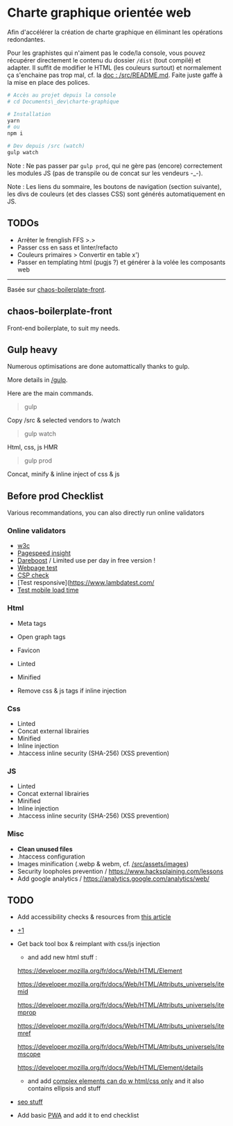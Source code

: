 # Charte graphique orientée web

Afin d'accélérer la création de charte graphique en éliminant les opérations redondantes.

Pour les graphistes qui n'aiment pas le code/la console, vous pouvez récupérer directement le contenu du dossier `/dist` (tout compilé) et adapter. Il suffit de modifier le HTML (les couleurs surtout) et normalement ça s'enchaine pas trop mal, cf. la [doc : /src/README.md](./src/README.md). Faite juste gaffe à la mise en place des polices.

```bash
# Accès au projet depuis la console
# cd Documents\_dev\charte-graphique

# Installation
yarn
# ou
npm i

# Dev depuis /src (watch)
gulp watch
```

Note : Ne pas passer par `gulp prod`, qui ne gère pas (encore) correctement les modules JS (pas de transpile ou de concat sur les vendeurs -_-).

Note : Les liens du sommaire, les boutons de navigation (section suivante), les divs de couleurs (et des classes CSS) sont générés automatiquement en JS.

## TODOs

- Arrêter le frenglish FFS >.>
- Passer css en sass et linter/refacto
- Couleurs primaires > Convertir en table x')
- Passer en templating html (pugjs ?) et générer à la volée les composants web

---

Basée sur [chaos-boilerplate-front](https://github.com/youpiwaza/chaos-boilerplate-front).

## chaos-boilerplate-front

Front-end boilerplate, to suit my needs.

## Gulp heavy

Numerous optimisations are done automattically thanks to gulp.

More details in [/gulp](./gulp/).

Here are the main commands.

> gulp

Copy /src & selected vendors to /watch

> gulp watch

Html, css, js HMR

> gulp prod

Concat, minify & inline inject of css & js

## Before prod Checklist

Various recommandations, you can also directly run online validators

### Online validators

- [w3c](https://validator.w3.org/)
- [Pagespeed insight](https://developers.google.com/speed/pagespeed/insights/)
- [Dareboost](https://www.dareboost.com/fr/) / Limited use per day in free version !
- [Webpage test](https://www.webpagetest.org/)
- [CSP check](https://securityheaders.com/)
- [Test responsive](https://www.lambdatest.com/
- [Test mobile load time](thinkwithgoogle.com/feature/testmysite/)

### Html

- Meta tags
- Open graph tags
- Favicon

- Linted
- Minified
- Remove css & js tags if inline injection

### Css

- Linted
- Concat external librairies
- Minified
- Inline injection
- .htaccess inline security (SHA-256) (XSS prevention)

### JS

- Linted
- Concat external librairies
- Minified
- Inline injection
- .htaccess inline security (SHA-256) (XSS prevention)

### Misc

- **Clean unused files**
- .htaccess configuration
- Images minification (.webp & webm, cf. [/src/assets/images](./src/assets/images/))
- Security loopholes prevention / https://www.hacksplaining.com/lessons
- Add google analytics / https://analytics.google.com/analytics/web/

## TODO

- Add accessibility checks & resources from [this article](https://dev.to/karkranikhil/web-accessibility-by-making-your-site-accessible-you-automatically-increase-the-target-audience-d8d)
- [+1](https://varvy.com/googlebot.html)
- Get back tool box & reimplant with css/js injection
  - and add new html stuff :
  
  https://developer.mozilla.org/fr/docs/Web/HTML/Element
  
  https://developer.mozilla.org/fr/docs/Web/HTML/Attributs_universels/itemid
  
  https://developer.mozilla.org/fr/docs/Web/HTML/Attributs_universels/itemprop
  
  https://developer.mozilla.org/fr/docs/Web/HTML/Attributs_universels/itemref
  
  https://developer.mozilla.org/fr/docs/Web/HTML/Attributs_universels/itemscope
  
  https://developer.mozilla.org/fr/docs/Web/HTML/Element/details
  
    - and add [complex elements can do w html/css only](https://dev.to/adrianbdesigns/you-can-create-these-elements-without-javascript-525a) and it also contains ellipsis and stuff

- [seo stuff](https://totheweb.com/learning_center/tools-search-engine-simulator/)

- Add basic [PWA](https://www.webdesignerdepot.com/2019/03/should-you-be-building-progressive-web-apps/) and add it to end checklist
